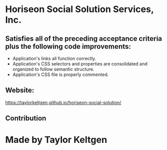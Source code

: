 # Horiseon Social Solution Services, Inc.


## Satisfies all of the preceding acceptance criteria plus the following code improvements:

* Application's links all function correctly.
* Application's CSS selectors and properties are consolidated and organized to follow semantic structure.
* Application's CSS file is properly commented.

## Website:
https://taylorkeltgen.github.io/horiseon-social-solution/

## Contribution
# Made by Taylor Keltgen

